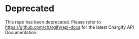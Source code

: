 # Deprecated

This repo has been deprecated. Please refer to https://github.com/chargify/api-docs for the latest Chargify API Documentation.

